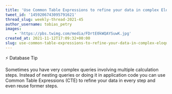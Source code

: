 ```yaml
---
title: 'Use Common Table Expressions to refine your data in complex Eloquent queries'
tweet_id: '1459206743095791621'
thread_slug: weekly-thread-2021-45
author_username: tobias_petry
images:
    - 'https://pbs.twimg.com/media/FDrtE0kWQAYSuwK.jpg'
created_at: 2021-11-12T17:09:32+00:00
slug: use-common-table-expressions-to-refine-your-data-in-complex-eloquent-queries
---
```

⚡️ Database Tip

Sometimes you have very complex queries involving multiple calculation steps. Instead of nesting queries or doing it in application code you can use Common Table Expressions (CTE) to refine your data in every step and even reuse former steps.